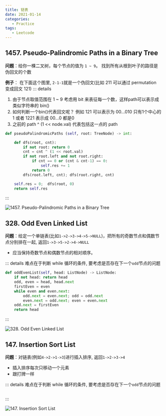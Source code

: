 ```yaml
---
title: 链表
date: 2021-01-14
categories:
   - Practice
tags:
   - Leetcode
---
```


## 1457. Pseudo-Palindromic Paths in a Binary Tree

**问题**：给你一棵二叉树，每个节点的值为 `1 ~ 9`。 找到所有从根到叶子的路径是伪回文的个数

**例子**： 在下面这个图里, `2-1-1`就是一个伪回文(比如 211 可以通过 permutation 变成回文 121)
::: details
1. 由于节点取值范围在 1 ~ 9 考虑用 bit 来表征每一个数，这样path可以表示成类似字符串的 bin()
2. 如何判断一个bin()代表回文呢？ 例如 121 可以表示为 00...010 只有1个中心的1 或者 1221 表示成 00...0 都是0
3. 之前的 path ^ (1 << node.val) 代表包括这一点的 path
```python                            
def pseudoPalindromicPaths (self, root: TreeNode) -> int:

    def dfs(root, cnt):
        if not root: return 0
        cnt = cnt ^ (1 << root.val)
        if not root.left and not root.right:
            if cnt == 0 or (cnt & cnt-1) == 0:
                self.res += 1
            return 0
        dfs(root.left, cnt); dfs(root.right, cnt)

    self.res = 0;  dfs(root, 0)
    return self.res
```
:::

![1457. Pseudo-Palindromic Paths in a Binary Tree](~@assets/lc-1457.png#center)


## 328. Odd Even Linked List

**问题**：给定一个单链表(比如`1->2->3->4->5->NULL`)，把所有的奇数节点和偶数节点分别排在一起, 返回`1->3->5->2->4->NULL`

- 应当保持奇数节点和偶数节点的相对顺序。

::: details
难点在于判断 while 循环的条件, 要考虑是否存在下一个`odd`节点的问题
```python
def oddEvenList(self, head: ListNode) -> ListNode:
    if not head: return head
    odd, even = head, head.next
    firstEven = even
    while even and even.next:
        odd.next = even.next; odd = odd.next
        even.next = odd.next; even = even.next
    odd.next = firstEven
    return head
```
:::

![328. Odd Even Linked List](~@assets/lc-328.png#center)


## 147. Insertion Sort List

**问题**：对链表(例如`4->2->1->3`)进行插入排序, 返回`1->2->3->4`

- 插入排序每次只移动一个元素
- 跟打牌一样

::: details
难点在于判断 while 循环的条件, 要考虑是否存在下一个`odd`节点的问题
```python

```
:::

![147. Insertion Sort List](~@assets/lc-147.gif#center)